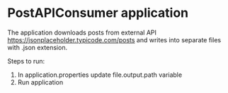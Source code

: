 # PostAPIConsumer application

The application downloads posts from external API https://jsonplaceholder.typicode.com/posts and writes into separate files with .json extension. 

Steps to run:
1. In application.properties update file.output.path variable
2. Run application
